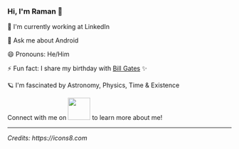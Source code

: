 ### Hi, I'm Raman 👋

🔭 I'm currently working at LinkedIn

💬 Ask me about Android

😄 Pronouns: He/Him

⚡ Fun fact: I share my birthday with [Bill Gates](https://en.wikipedia.org/wiki/Bill_Gates) ✨

🪐 I'm fascinated by Astronomy, Physics, Time & Existence

Connect with me on [<img src="https://github.com/ramanpreetSinghKhinda/CSE_535_Multilingual_Search_System/blob/master/Resources/linkedin.png" height="50" width="50">](https://www.linkedin.com/in/ramanpreetSinghKhinda) to learn more about me!


---
_Credits: https://icons8.com_
